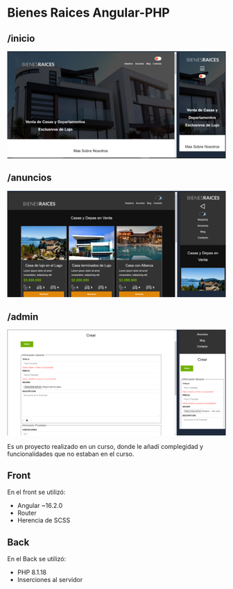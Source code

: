 # Bienes Raices Angular-PHP

## /inicio
![imagen](./src/assets/img/md/BR-inicio.png)
## /anuncios
![imagen](./src/assets/img/md/BR-nosotros.png)
## /admin
![imagen](./src/assets/img/md/BR-admin.png)

Es un proyecto realizado en un curso, donde le añadí complegidad y funcionalidades que no estaban en el curso.

## Front
En el front se utilizó:
* Angular ~16.2.0
* Router
* Herencia de SCSS

## Back
En el Back se utilizó:
* PHP  8.1.18
* Inserciones al servidor